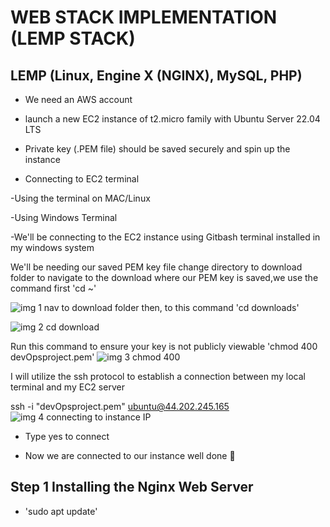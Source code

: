 # WEB STACK IMPLEMENTATION (LEMP STACK)
## LEMP (Linux, Engine X (NGINX), MySQL, PHP)
- We need an AWS account

- launch a new EC2 instance of t2.micro family with Ubuntu Server 22.04 LTS

- Private key (.PEM file) should be saved securely and spin up the instance

- Connecting to EC2 terminal

-Using the terminal on MAC/Linux

-Using Windows Terminal

-We'll be connecting to the EC2 instance using Gitbash terminal installed in my windows system

We'll be needing our saved PEM key file change directory to download folder
to navigate to the download where our PEM key is saved,we use the command first 
'cd ~'

![img 1 nav to download folder](https://github.com/olalekan4450/DevOps-Class-/assets/106252004/c198122e-08c3-4055-b082-15df87460eb4)
then, to this command 
'cd downloads'

![img 2 cd download](https://github.com/olalekan4450/DevOps-Class-/assets/106252004/c82be203-5d52-421a-80d1-3a27a2cb4773)

Run this command to ensure your key is not publicly viewable
'chmod 400 devOpsproject.pem'
![img 3 chmod 400](https://github.com/olalekan4450/DevOps-Class-/assets/106252004/2c201e13-ab9b-4f73-9bd4-b2b8ea9839e1)

I will utilize the ssh protocol to establish a connection between my local terminal and my EC2 server

  ssh -i "devOpsproject.pem" ubuntu@44.202.245.165
  ![img 4 connecting to instance  IP ](https://github.com/olalekan4450/DevOps-Class-/assets/106252004/07e61675-09a5-4c49-b29d-9b15a4c4deda)
  
  - Type yes to connect

- Now we are connected to our instance well done 🎉

## Step 1 Installing the Nginx Web Server

- 'sudo apt update'

  
  
  
